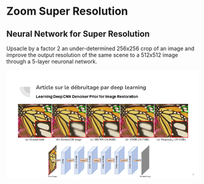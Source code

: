 # Zoom Super Resolution

## Neural Network for Super Resolution

Upsacle by a factor 2 an under-determined 256x256 crop of an image and improve the output resolution of the same scene to a 512x512 image through a 5-layer neuronal network.

<img src = "images/presentation_projet.PNG" width = "750">

